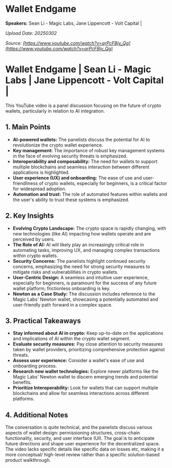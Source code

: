 # Wallet Endgame

**Speakers:** Sean Li - Magic Labs, Jane Lippencott - Volt Capital |


*Upload Date: 20250302*

*Source: [https://www.youtube.com/watch?v=qrPcFBjv_Qg](https://www.youtube.com/watch?v=qrPcFBjv_Qg)*

# Wallet Endgame | Sean Li - Magic Labs | Jane Lippencott - Volt Capital |

This YouTube video is a panel discussion focusing on the future of crypto wallets, particularly in relation to AI integration.

## 1. Main Points

* **AI-powered wallets:** The panelists discuss the potential for AI to revolutionize the crypto wallet experience.
* **Key management:** The importance of robust key management systems in the face of evolving security threats is emphasized.
* **Interoperability and composability:**  The need for wallets to support multiple blockchains and seamless interaction between different applications is highlighted.
* **User experience (UX) and onboarding:**  The ease of use and user-friendliness of crypto wallets, especially for beginners, is a critical factor for widespread adoption.
* **Automation and trust:** The role of automated features within wallets and the user's ability to trust these systems is emphasized.

## 2. Key Insights

* **Evolving Crypto Landscape:** The crypto space is rapidly changing, with new technologies (like AI) impacting how wallets operate and are perceived by users.
* **The Role of AI:** AI will likely play an increasingly critical role in automating tasks, improving UX, and managing complex transactions within crypto wallets.
* **Security Concerns:**  The panelists highlight continued security concerns, emphasizing the need for strong security measures to mitigate risks and vulnerabilities in crypto wallets.
* **User-Centric Design:**  A seamless and intuitive user experience, especially for beginners, is paramount for the success of any future wallet platform; frictionless onboarding is key.
* **Newton as a Case Study:** The discussion includes reference to the Magic Labs' Newton wallet, showcasing a potentially automated and user-friendly path forward in a complex space.


## 3. Practical Takeaways

* **Stay informed about AI in crypto:**  Keep up-to-date on the applications and implications of AI within the crypto wallet segment.
* **Evaluate security measures:**  Pay close attention to security measures taken by wallet providers, prioritizing comprehensive protection against threats.
* **Assess user experience:**  Consider a wallet's ease of use and onboarding process.
* **Research new wallet technologies:** Explore newer platforms like the Magic Labs' Newton wallet to discern emerging trends and potential benefits.
* **Prioritize Interoperability:**  Look for wallets that can support multiple blockchains and allow for seamless interactions across different platforms.


## 4. Additional Notes

The conversation is quite technical, and the panelists discuss various aspects of wallet design: permissioning structures, cross-chain functionality, security, and user interface (UI).  The goal is to anticipate future directions and shape user experience for the decentralized space. The video lacks specific details like specific data on losses etc, making it a more conceptual/ high-level review rather than a specific solution-based product walkthrough.